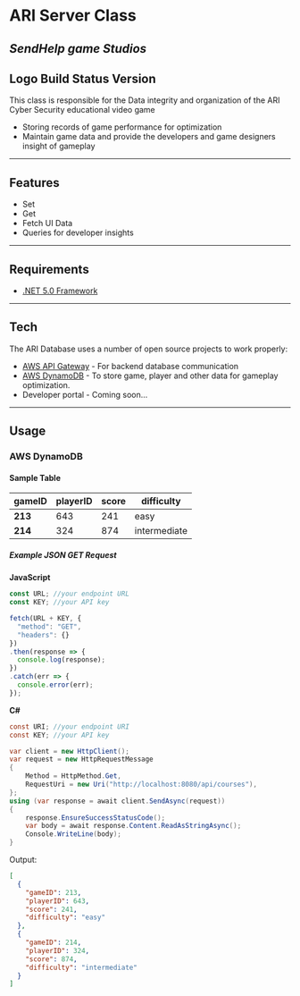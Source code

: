 # ARI Server Class
## _SendHelp game Studios_

Logo
Build Status
Version
---

This class is responsible for the Data integrity and organization of the
ARI Cyber Security educational video game
- Storing records of game performance for optimization
- Maintain game data and provide the developers and game designers insight of gameplay
---

## Features
- Set
- Get 
- Fetch UI Data
- Queries for developer insights
---

## Requirements
- [.NET 5.0 Framework] 
---

## Tech
The ARI Database uses a number of open source projects to work properly:

- [AWS API Gateway] - For backend database communication 
- [AWS DynamoDB] - To store game, player and other data for gameplay optimization. 
- Developer portal - Coming soon...

---
## Usage

### AWS DynamoDB
#### Sample Table 

gameID|playerID|score|difficulty|
-------|-------|--------|--------
__213__|643|241|easy
__214__|324|874|intermediate

##### Example JSON GET Request 
__JavaScript__

```js
const URL; //your endpoint URL
const KEY; //your API key

fetch(URL + KEY, {
  "method": "GET",
  "headers": {}
})
.then(response => {
  console.log(response);
})
.catch(err => {
  console.error(err);
});
```

__C#__
```cs
const URI; //your endpoint URI
const KEY; //your API key

var client = new HttpClient();
var request = new HttpRequestMessage
{
    Method = HttpMethod.Get,
    RequestUri = new Uri("http://localhost:8080/api/courses"),
};
using (var response = await client.SendAsync(request))
{
    response.EnsureSuccessStatusCode();
    var body = await response.Content.ReadAsStringAsync();
    Console.WriteLine(body);
}
```

Output:
```json
[
  {
    "gameID": 213,
    "playerID": 643,
    "score": 241,
    "difficulty": "easy"
  },
  {
    "gameID": 214,
    "playerID": 324,
    "score": 874,
    "difficulty": "intermediate"
  }
]
```


[//]: # (These are reference links used in the body)

   [AWS API Gateway]: <https://us-east-2.console.aws.amazon.com/apigateway/main/apis?region=us-east-2>
   [AWS DynamoDB]: <https://us-east-2.console.aws.amazon.com/dynamodbv2/home?region=us-east-2#service>
   [AriCyberThink.com]: <http://aricyberthink.com/>
   [.NET 5.0 Framework]: <https://dotnet.microsoft.com/download/dotnet/5.0>
